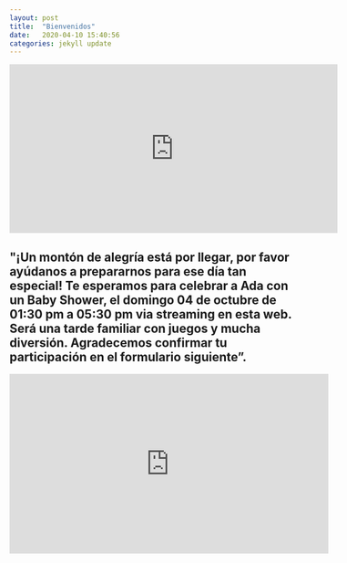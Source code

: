 ```yaml
---
layout: post
title:  "Bienvenidos"
date:   2020-04-10 15:40:56
categories: jekyll update
---
```


<iframe width="576" height="296" src="https://w2.countingdownto.com/3079365" frameborder="0"></iframe>

<h2>"¡Un montón de alegría está por llegar, por favor ayúdanos a prepararnos para ese día tan especial! Te esperamos para celebrar a Ada con un Baby Shower, el domingo 04 de octubre de 01:30 pm a 05:30 pm via streaming en esta web.  Será una tarde familiar con juegos y mucha diversión. Agradecemos confirmar tu participación en el formulario siguiente”.</h2>

<!-- www.123formbuilder.com script begins here --><script type="text/javascript" defer src="//www.123formbuilder.com/embed/5527445.js" data-role="form" data-default-width="650px" data-default-height="650px"></script><!-- www.123formbuilder.com script ends here -->

<iframe width="560" height="315" src="https://www.youtube.com/embed/PUF8U4kiM-w" frameborder="0" allow="accelerometer; autoplay; encrypted-media; gyroscope; picture-in-picture" allowfullscreen></iframe>



